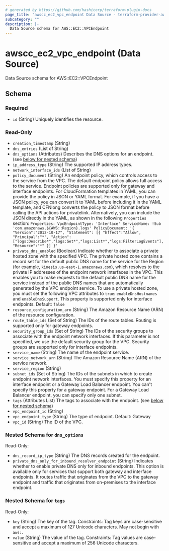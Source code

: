 ```yaml
---
# generated by https://github.com/hashicorp/terraform-plugin-docs
page_title: "awscc_ec2_vpc_endpoint Data Source - terraform-provider-awscc"
subcategory: ""
description: |-
  Data Source schema for AWS::EC2::VPCEndpoint
---
```


# awscc_ec2_vpc_endpoint (Data Source)

Data Source schema for AWS::EC2::VPCEndpoint



<!-- schema generated by tfplugindocs -->
## Schema

### Required

- `id` (String) Uniquely identifies the resource.

### Read-Only

- `creation_timestamp` (String)
- `dns_entries` (List of String)
- `dns_options` (Attributes) Describes the DNS options for an endpoint. (see [below for nested schema](#nestedatt--dns_options))
- `ip_address_type` (String) The supported IP address types.
- `network_interface_ids` (List of String)
- `policy_document` (String) An endpoint policy, which controls access to the service from the VPC. The default endpoint policy allows full access to the service. Endpoint policies are supported only for gateway and interface endpoints.
 For CloudFormation templates in YAML, you can provide the policy in JSON or YAML format. For example, if you have a JSON policy, you can convert it to YAML before including it in the YAML template, and CFNlong converts the policy to JSON format before calling the API actions for privatelink. Alternatively, you can include the JSON directly in the YAML, as shown in the following ``Properties`` section:
 ``Properties: VpcEndpointType: 'Interface' ServiceName: !Sub 'com.amazonaws.${AWS::Region}.logs' PolicyDocument: '{ "Version":"2012-10-17", "Statement": [{ "Effect":"Allow", "Principal":"*", "Action":["logs:Describe*","logs:Get*","logs:List*","logs:FilterLogEvents"], "Resource":"*" }] }'``
- `private_dns_enabled` (Boolean) Indicate whether to associate a private hosted zone with the specified VPC. The private hosted zone contains a record set for the default public DNS name for the service for the Region (for example, ``kinesis.us-east-1.amazonaws.com``), which resolves to the private IP addresses of the endpoint network interfaces in the VPC. This enables you to make requests to the default public DNS name for the service instead of the public DNS names that are automatically generated by the VPC endpoint service.
 To use a private hosted zone, you must set the following VPC attributes to ``true``: ``enableDnsHostnames`` and ``enableDnsSupport``.
 This property is supported only for interface endpoints.
 Default: ``false``
- `resource_configuration_arn` (String) The Amazon Resource Name (ARN) of the resource configuration.
- `route_table_ids` (Set of String) The IDs of the route tables. Routing is supported only for gateway endpoints.
- `security_group_ids` (Set of String) The IDs of the security groups to associate with the endpoint network interfaces. If this parameter is not specified, we use the default security group for the VPC. Security groups are supported only for interface endpoints.
- `service_name` (String) The name of the endpoint service.
- `service_network_arn` (String) The Amazon Resource Name (ARN) of the service network.
- `service_region` (String)
- `subnet_ids` (Set of String) The IDs of the subnets in which to create endpoint network interfaces. You must specify this property for an interface endpoint or a Gateway Load Balancer endpoint. You can't specify this property for a gateway endpoint. For a Gateway Load Balancer endpoint, you can specify only one subnet.
- `tags` (Attributes List) The tags to associate with the endpoint. (see [below for nested schema](#nestedatt--tags))
- `vpc_endpoint_id` (String)
- `vpc_endpoint_type` (String) The type of endpoint.
 Default: Gateway
- `vpc_id` (String) The ID of the VPC.

<a id="nestedatt--dns_options"></a>
### Nested Schema for `dns_options`

Read-Only:

- `dns_record_ip_type` (String) The DNS records created for the endpoint.
- `private_dns_only_for_inbound_resolver_endpoint` (String) Indicates whether to enable private DNS only for inbound endpoints. This option is available only for services that support both gateway and interface endpoints. It routes traffic that originates from the VPC to the gateway endpoint and traffic that originates from on-premises to the interface endpoint.


<a id="nestedatt--tags"></a>
### Nested Schema for `tags`

Read-Only:

- `key` (String) The key of the tag.
 Constraints: Tag keys are case-sensitive and accept a maximum of 127 Unicode characters. May not begin with ``aws:``.
- `value` (String) The value of the tag.
 Constraints: Tag values are case-sensitive and accept a maximum of 256 Unicode characters.
